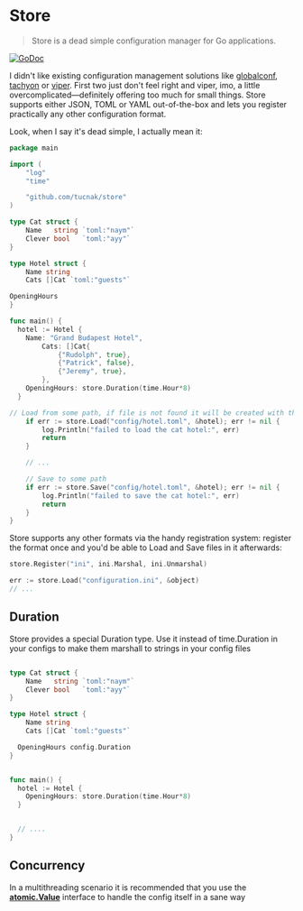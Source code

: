 # Store
>Store is a dead simple configuration manager for Go applications.

[![GoDoc](https://godoc.org/github.com/tucnak/store?status.svg)](https://godoc.org/github.com/tucnak/store)

I didn't like existing configuration management solutions like [globalconf](https://github.com/rakyll/globalconf), [tachyon](https://github.com/vektra/tachyon) or [viper](https://github.com/spf13/viper). First two just don't feel right and viper, imo, a little overcomplicated—definitely offering too much for small things. Store supports either JSON, TOML or YAML out-of-the-box and lets you register practically any other configuration format. 

Look, when I say it's dead simple, I actually mean it:
```go
package main

import (
	"log"
	"time"

	"github.com/tucnak/store"
)

type Cat struct {
	Name   string `toml:"naym"`
	Clever bool   `toml:"ayy"`
}

type Hotel struct {
	Name string
	Cats []Cat `toml:"guests"`

OpeningHours
}

func main() {
  hotel := Hotel {
    Name: "Grand Budapest Hotel",
		Cats: []Cat{
			{"Rudolph", true},
			{"Patrick", false},
			{"Jeremy", true},
		},
    OpeningHours: store.Duration(time.Hour*8)
  }

// Load from some path, if file is not found it will be created with the values currently in the struct
	if err := store.Load("config/hotel.toml", &hotel); err != nil {
		log.Println("failed to load the cat hotel:", err)
		return
	}

	// ...

	// Save to some path
	if err := store.Save("config/hotel.toml", &hotel); err != nil {
		log.Println("failed to save the cat hotel:", err)
		return
	}
}
```

Store supports any other formats via the handy registration system: register the format once and you'd be able to Load and Save files in it afterwards:
```go
store.Register("ini", ini.Marshal, ini.Unmarshal)

err := store.Load("configuration.ini", &object)
// ...
```

## Duration

Store provides a special Duration type. Use it instead of time.Duration in your configs to make them marshall to strings in your config files
```go

type Cat struct {
	Name   string `toml:"naym"`
	Clever bool   `toml:"ayy"`
}

type Hotel struct {
	Name string
	Cats []Cat `toml:"guests"`

  OpeningHours config.Duration
}


func main() {
  hotel := Hotel {
    OpeningHours: store.Duration(time.Hour*8)
  }


  // ....
}

```
## Concurrency

In a multithreading scenario it is recommended that you use the **[atomic.Value](https://golang.org/pkg/sync/atomic/#Value)** interface to handle the config itself in a sane way



